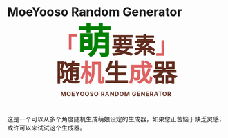 # MoeYooso Random Generator
<div
    style="
        color: #612C1E;
    "
>
    <div
        style="
            text-align: center;
            font-size: 3.2rem;
            font-weight: bold;
            line-height: 4rem;
        "
    >
        <span style="color: #DE6262;">「</span><!--
        --><span style="font-size: 5rem; color: #008000;">萌</span>要素<!--
        --><span style="color: #DE6262;">」</span>
    </div>
    <div
        style="
            text-align: center;
            font-size: 3.5rem;
            font-weight: bold;
            line-height: 4rem;
        "
    >
        随<!--
        --><span style="color: #DE6262;">机</span><!--
        -->生<!--
        --><span style="color: #DE6262;">成</span><!--
        -->器
    </div>
    <div
        style="
            text-align: center;
            font-size: 0.85rem;
            font-weight: bold;
            line-height: 2rem;
            letter-spacing: 0.06rem;
            margin-bottom: 32px;
        "
    >
        MOEYOOSO RANDOM GENERATOR
    </div>
</div>

这是一个可以从多个角度随机生成萌娘设定的生成器，如果您正苦恼于缺乏灵感，或许可以来试试这个生成器。